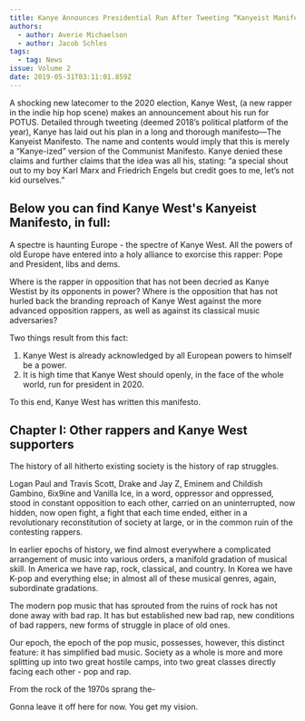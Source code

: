 ```yaml
---
title: Kanye Announces Presidential Run After Tweeting “Kanyeist Manifesto”
authors:
  - author: Averie Michaelson
  - author: Jacob Schles
tags:
  - tag: News
issue: Volume 2
date: 2019-05-31T03:11:01.859Z
---
```

A shocking new latecomer to the 2020 election, Kanye West, (a new rapper in the indie hip hop scene) makes an announcement about his run for POTUS. Detailed through tweeting (deemed 2018’s political platform of the year), Kanye has laid out his plan in a long and thorough manifesto—The Kanyeist Manifesto. The name and contents would imply that this is merely a “Kanye-ized” version of the Communist Manifesto. Kanye denied these claims and further claims that the idea was all his, stating: “a special shout out to my boy Karl Marx and Friedrich Engels but credit goes to me, let’s not kid ourselves.”

## Below you can find Kanye West's Kanyeist Manifesto, in full:

A spectre is haunting Europe - the spectre of Kanye West. All the powers of old Europe have entered into a holy alliance to exorcise this rapper: Pope and President, libs and dems.

Where is the rapper in opposition that has not been decried as Kanye Westist by its opponents in power? Where is the opposition that has not hurled back the branding reproach of Kanye West against the more advanced opposition rappers, as well as against its classical music adversaries?

Two things result from this fact:

1. Kanye West is already acknowledged by all European powers to himself be a power.
2. It is high time that Kanye West should openly, in the face of the whole world, run for president in 2020.

To this end, Kanye West has written this manifesto.

## Chapter I: Other rappers and Kanye West supporters

The history of all hitherto existing society is the history of rap struggles.

Logan Paul and Travis Scott, Drake and Jay Z, Eminem and Childish Gambino, 6ix9ine and Vanilla Ice, in a word, oppressor and oppressed, stood in constant opposition to each other, carried on an uninterrupted, now hidden, now open fight, a fight that each time ended, either in a revolutionary reconstitution of society at large, or in the common ruin of the contesting rappers.

In earlier epochs of history, we find almost everywhere a complicated arrangement of music into various orders, a manifold gradation of musical skill. In America we have rap, rock, classical, and country. In Korea we have K-pop and everything else; in almost all of these musical genres, again, subordinate gradations.

The modern pop music that has sprouted from the ruins of rock has not done away with bad rap. It has but established new bad rap, new conditions of bad rappers, new forms of struggle in place of old ones.

Our epoch, the epoch of the pop music, possesses, however, this distinct feature: it has simplified bad music. Society as a whole is more and more splitting up into two great hostile camps, into two great classes directly facing each other - pop and rap.

From the rock of the 1970s sprang the-

Gonna leave it off here for now. You get my vision.